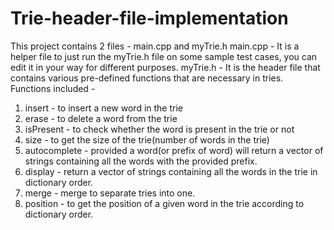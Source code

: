 # Trie-header-file-implementation
This project contains 2 files - main.cpp and myTrie.h
main.cpp - It is a helper file to just run the myTrie.h file on some sample test cases, you can edit it in your way for different purposes.
myTrie.h - It is the header file that contains various pre-defined functions that are necessary in tries.
Functions included - 
1) insert - to insert a new word in the trie
2) erase - to delete a word from the trie
3) isPresent - to check whether the word is present in the trie or not
4) size - to get the size of the trie(number of words in the trie)
5) autocomplete - provided a word(or prefix of word) will return a vector of strings containing all the words with the provided prefix.
6) display - return a vector of strings containing all the words in the trie in dictionary order.
7) merge - merge to separate tries into one.
8) position - to get the position of a given word in the trie according to dictionary order.
